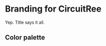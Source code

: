 # Branding for CircuitRee
Yep. Title says it all.

## Color palette
<palette>
  <color name="Carrot orange" hex="F6921D" r="246" g="146" b="29" />
  <color name="Silver" hex="BAB9B7" r="186" g="185" b="183" />
  <color name="White" hex="FFFFFF" r="255" g="255" b="255" />
  <color name="White" hex="FFFFFF" r="255" g="255" b="255" />
  <color name="Battleship gray" hex="878787" r="135" g="135" b="135" />
</palette>
